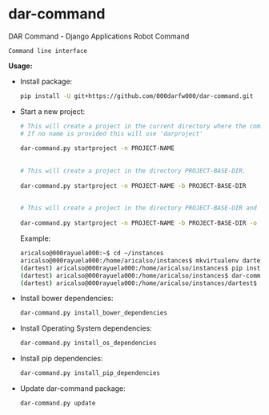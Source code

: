 # dar-command
DAR Command - Django Applications Robot Command

`Command line interface`


**Usage:**

* Install package:
    ```bash
    pip install -U git+https://github.com/000darfw000/dar-command.git
    ```
  
* Start a new project:
    ```bash
    # This will create a project in the current directory where the command is executed.
    # If no name is provided this will use 'darproject'
     
    dar-command.py startproject -n PROJECT-NAME
     
     
    # This will create a project in the directory PROJECT-BASE-DIR.
     
    dar-command.py startproject -n PROJECT-NAME -b PROJECT-BASE-DIR
     
     
    # This will create a project in the directory PROJECT-BASE-DIR and overwrite if exists
     
    dar-command.py startproject -n PROJECT-NAME -b PROJECT-BASE-DIR -o
    ```
    
    Example:
    
    ```bash
    aricalso@000rayuela000:~$ cd ~/instances
    aricalso@000rayuela000:/home/aricalso/instances$ mkvirtualenv dartest
    (dartest) aricalso@000rayuela000:/home/aricalso/instances$ pip install -U git+https://github.com/000darfw000/dar-command.git
    (dartest) aricalso@000rayuela000:/home/aricalso/instances$ dar-command.py startproject -n dartest -b ~/instances
    (dartest) aricalso@000rayuela000:/home/aricalso/instances/dartest$
    ```

* Install bower dependencies:
    ```bash
    dar-command.py install_bower_dependencies
    ```

* Install Operating System dependencies:
    ```bash
    dar-command.py install_os_dependencies
    ```

* Install pip dependencies:
    ```bash
    dar-command.py install_pip_dependencies
    ```

* Update dar-command package:
    ```bash
    dar-command.py update
    ```
